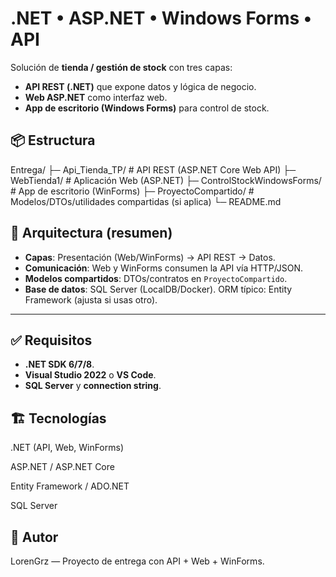 # .NET • ASP.NET • Windows Forms • API

Solución de **tienda / gestión de stock** con tres capas:
- **API REST (.NET)** que expone datos y lógica de negocio.
- **Web ASP.NET** como interfaz web.
- **App de escritorio (Windows Forms)** para control de stock.

## 📦 Estructura
Entrega/
├─ Api_Tienda_TP/ # API REST (ASP.NET Core Web API)
├─ WebTienda1/ # Aplicación Web (ASP.NET)
├─ ControlStockWindowsForms/ # App de escritorio (WinForms)
├─ ProyectoCompartido/ # Modelos/DTOs/utilidades compartidas (si aplica)
└─ README.md
## 🧠 Arquitectura (resumen)

- **Capas**: Presentación (Web/WinForms) → API REST → Datos.
- **Comunicación**: Web y WinForms consumen la API vía HTTP/JSON.
- **Modelos compartidos**: DTOs/contratos en `ProyectoCompartido`.
- **Base de datos**: SQL Server (LocalDB/Docker). ORM típico: Entity Framework (ajusta si usas otro).

---

## ✅ Requisitos

- **.NET SDK 6/7/8**.
- **Visual Studio 2022** o **VS Code**.
- **SQL Server** y **connection string**.

## 🏗️ Tecnologías

.NET (API, Web, WinForms)

ASP.NET / ASP.NET Core

Entity Framework / ADO.NET

SQL Server

## 👤 Autor

LorenGrz — Proyecto de entrega con API + Web + WinForms.
